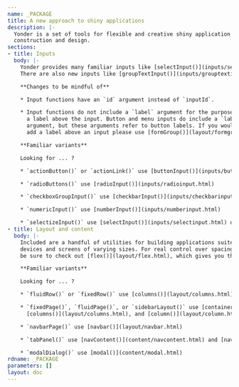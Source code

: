 ```yaml
---
name: _PACKAGE
title: A new approach to shiny applications
description: |-
  Yonder is a set of tools for flexible and creative shiny application
  construction and design.
sections:
- title: Inputs
  body: |-
    Yonder provides many familiar inputs like [selectInput()](inputs/selectinput.html) or [radioInput()](inputs/radioinput.html).
    There are also new inputs like [groupTextInput()](inputs/grouptextinput.html) or [formInput()](inputs/forminput.html).

    **Changes to be mindful of**

    * Input functions have an `id` argument instead of `inputId`.

    * Input functions do not include a `label` argument for the purpose of adding
      a label above the input. Button and menu inputs do include a `label`
      argument, but these arguments refer to button labels. If you would like to
      add a label above an input please use [formGroup()](layout/formgroup.html).

    **Familiar variants**

    Looking for ... ?

    * `actionButton()` or `actionLink()` use [buttonInput()](inputs/buttoninput.html) or [linkInput()](inputs/linkinput.html)

    * `radioButtons()` use [radioInput()](inputs/radioinput.html)

    * `checkboxGroupInput()` use [checkbarInput()](inputs/checkbarinput.html) or [checkboxInput()](inputs/checkboxinput.html)

    * `numericInput()` use [numberInput()](inputs/numberinput.html)

    * `selectizeInput()` use [selectInput()](inputs/selectinput.html) or [chipInput()](inputs/chipinput.html)
- title: Layout and content
  body: |-
    Included are a handful of utilities for building applications suited for
    devices and screens of varying sizes. For real control over spacing elements
    be sure to check out [flex()](layout/flex.html), which gives you the power of flexbox layout.

    **Familiar variants**

    Looking for ... ?

    * `fluidRow()` or `fixedRow()` use [columns()](layout/columns.html)

    * `fixedPage()`, `fluidPage()`, or `sidebarLayout()` use [container()](layout/container.html),
      [columns()](layout/columns.html), and [column()](layout/column.html)

    * `navbarPage()` use [navbar()](layout/navbar.html)

    * `tabPanel()` use [navContent()](content/navcontent.html) and [navPane()](content/navpane.html)

    * `modalDialog()` use [modal()](content/modal.html)
rdname: _PACKAGE
parameters: []
layout: doc
---
```

